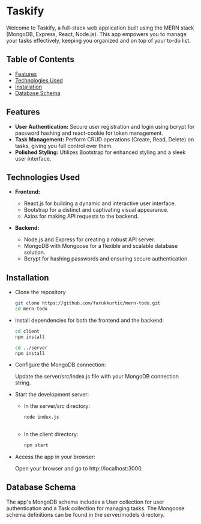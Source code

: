# Taskify

Welcome to Taskify, a full-stack web application built using the MERN stack (MongoDB, Express, React, Node.js). This app empowers you to manage your tasks effectively, keeping you organized and on top of your to-do list.

## Table of Contents
- [Features](#features)
- [Technologies Used](#technologies-used)
- [Installation](#installation)
- [Database Schema](#database-schema)

## Features

- **User Authentication:** Secure user registration and login using bcrypt for password hashing and react-cookie for token management.
- **Task Management:** Perform CRUD operations (Create, Read, Delete) on tasks, giving you full control over them.
- **Polished Styling:** Utilizes Bootstrap for enhanced styling and a sleek user interface.

## Technologies Used

- **Frontend:**
  - React.js for building a dynamic and interactive user interface.
  - Bootstrap for a distinct and captivating visual appearance.
  - Axios for making API requests to the backend.

- **Backend:**
  - Node.js and Express for creating a robust API server.
  - MongoDB with Mongoose for a flexible and scalable database solution.
  - Bcrypt for hashing passwords and ensuring secure authentication.
 
## Installation

  - Clone the repository

      ```bash
     git clone https://github.com/farukkurtic/mern-todo.git
     cd mern-todo

  - Install dependencies for both the frontend and the backend:
 
      ```bash
      cd client
      npm install
      
      cd ../server
      npm install

  - Configure the MongoDB connection:

      Update the server/src/index.js file with your MongoDB connection string.

  - Start the development server:
 
      - In the server/src directory:

        ```bash
        node index.js
      
      - In the client directory:
        
        ```bash
        npm start

  - Access the app in your browser:
  
      Open your browser and go to http://localhost:3000.

 ## Database Schema

   The app's MongoDB schema includes a User collection for user authentication and a Task collection for managing tasks. The Mongoose schema definitions can be found in the server/models directory.


    

